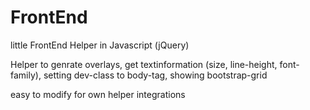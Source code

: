 # FrontEnd
little FrontEnd Helper in Javascript (jQuery)

Helper to genrate overlays, 
get textinformation (size, line-height, font-family), 
setting dev-class to body-tag, 
showing bootstrap-grid

easy to modify for own helper integrations
